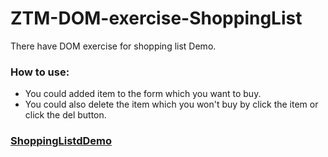# ZTM-DOM-exercise-ShoppingList
There have DOM exercise for shopping list Demo.
<!-- # [Demo:](https://joeban0608.github.io/ZTM-DOM-exercise-ShoppingList/) -->
### How to use:
- You could added item to the form which you want to buy.  
- You could also delete the item which you won't buy by click the item or click the del button.  
### [ShoppingListdDemo](https://joeban0608.github.io/ZTM-DOM-exercise-ShoppingList/ "Title")

